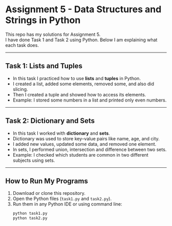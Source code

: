 # Assignment 5 - Data Structures and Strings in Python

This repo has my solutions for Assignment 5.  
I have done Task 1 and Task 2 using Python. Below I am explaining what each task does.  

---

## Task 1: Lists and Tuples
- In this task I practiced how to use **lists** and **tuples** in Python.  
- I created a list, added some elements, removed some, and also did slicing.  
- Then I created a tuple and showed how to access its elements.  
- Example: I stored some numbers in a list and printed only even numbers.  

---

## Task 2: Dictionary and Sets
- In this task I worked with **dictionary** and **sets**.  
- Dictionary was used to store key–value pairs like name, age, and city.  
- I added new values, updated some data, and removed one element.  
- In sets, I performed union, intersection and difference between two sets.  
- Example: I checked which students are common in two different subjects using sets.  

---

## How to Run My Programs
1. Download or clone this repository.  
2. Open the Python files (`task1.py` and `task2.py`).  
3. Run them in any Python IDE or using command line:  
   ```bash
   python task1.py
   python task2.py
